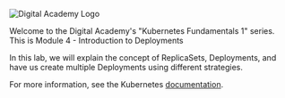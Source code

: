 ![Digital Academy Logo](/sylus/courses/kubernetes-fundamentals-1/module-4/assets/digital-academy-logo.png)

Welcome to the Digital Academy's "Kubernetes Fundamentals 1" series. This is Module 4 - Introduction to Deployments

In this lab, we will explain the concept of ReplicaSets, Deployments, and have us create multiple Deployments using different strategies.

For more information, see the Kubernetes [documentation][docs].

<!-- Links Referenced -->

[docs]:           https://kubernetes.io/docs/concepts/workloads/controllers/deployment/
